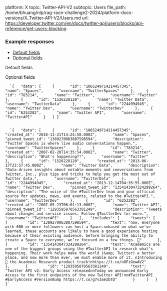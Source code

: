 platform: X
topic: Twitter-API-V2
subtopic: Users
file_path: /home/bhuang/nlp/rag-race-challenge2-2024/platform-docs-versions/X_Twitter-API-V2/Users.md
url: https://developer.twitter.com/en/docs/twitter-api/users/blocks/api-reference/get-users-blocking


### Example responses

* [Default fields](#tab0)
* [Optional fields](#tab1)

Default fields

Optional fields

      `{   "data": [     {       "id": "1065249714214457345",       "name": "Spaces",       "username": "TwitterSpaces"     },     {       "id": "783214",       "name": "Twitter",       "username": "Twitter"     },     {       "id": "1526228120",       "name": "Twitter Data",       "username": "TwitterData"     },     {       "id": "2244994945",       "name": "Twitter Dev",       "username": "TwitterDev"     },     {       "id": "6253282",       "name": "Twitter API",       "username": "TwitterAPI"     }   ] }`
    

      `{   "data": [     {       "id": "1065249714214457345",       "created_at": "2018-11-21T14:24:58.000Z",       "name": "Spaces",       "pinned_tweet_id": "1389270063807598594",       "description": "Twitter Spaces is where live audio conversations happen.",       "username": "TwitterSpaces"     },     {       "id": "783214",       "created_at": "2007-02-20T14:35:54.000Z",       "name": "Twitter",       "description": "What's happening?!",       "username": "Twitter"     },     {       "id": "1526228120",       "created_at": "2013-06-17T23:57:45.000Z",       "name": "Twitter Data",       "description": "Data-driven insights about notable moments and conversations from Twitter, Inc., plus tips and tricks to help you get the most out of Twitter data.",       "username": "TwitterData"     },     {       "id": "2244994945",       "created_at": "2013-12-14T04:35:55.000Z",       "name": "Twitter Dev",       "pinned_tweet_id": "1354143047324299264",       "description": "The voice of the #TwitterDev team and your official source for updates, news, and events, related to the #TwitterAPI.",       "username": "TwitterDev"     },     {       "id": "6253282",       "created_at": "2007-05-23T06:01:13.000Z",       "name": "Twitter API",       "pinned_tweet_id": "1293595870563381249",       "description": "Tweets about changes and service issues. Follow @TwitterDev for more.",       "username": "TwitterAPI"     }   ],   "includes": {     "tweets": [       {         "id": "1389270063807598594",         "text": "now, everyone with 600 or more followers can host a Space.nnbased on what we've learned, these accounts are likely to have a good experience hosting because of their existing audience. before bringing the ability to create a Space to everyone, we’re focused on a few things. 🧵"       },       {         "id": "1354143047324299264",         "text": "Academics are one of the biggest groups using the #TwitterAPI to research what’s happening. Their work helps make the world (&amp; Twitter) a better place, and now more than ever, we must enable more of it. nIntroducing 🥁 the Academic Research product track!nhttps://t.co/nOFiGewAV2"       },       {         "id": "1293595870563381249",         "text": "Twitter API v2: Early Access releasednnToday we announced Early Access to the first endpoints of the new Twitter API!nn#TwitterAPI #EarlyAccess #VersionBump https://t.co/g7v3aeIbtQ"       }     ]   } }`
